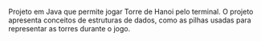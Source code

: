Projeto em Java que permite jogar Torre de Hanoi pelo terminal.
O projeto apresenta conceitos de estruturas de dados, como as pilhas usadas para representar as torres durante o jogo.

